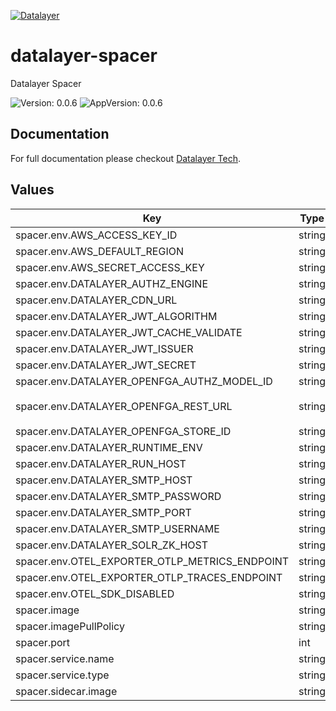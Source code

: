 [![Datalayer](https://assets.datalayer.tech/datalayer-25.svg)](https://datalayer.io)

# datalayer-spacer

Datalayer Spacer

![Version: 0.0.6](https://img.shields.io/badge/Version-0.0.6-informational?style=flat-square) ![AppVersion: 0.0.6](https://img.shields.io/badge/AppVersion-0.0.6-informational?style=flat-square)

## Documentation

For full documentation please checkout [Datalayer Tech](https://datalayer.tech/docs/build).

## Values

| Key | Type | Default | Description |
|-----|------|---------|-------------|
| spacer.env.AWS_ACCESS_KEY_ID | string | `""` |  |
| spacer.env.AWS_DEFAULT_REGION | string | `""` |  |
| spacer.env.AWS_SECRET_ACCESS_KEY | string | `""` |  |
| spacer.env.DATALAYER_AUTHZ_ENGINE | string | `""` |  |
| spacer.env.DATALAYER_CDN_URL | string | `""` |  |
| spacer.env.DATALAYER_JWT_ALGORITHM | string | `""` |  |
| spacer.env.DATALAYER_JWT_CACHE_VALIDATE | string | `"false"` |  |
| spacer.env.DATALAYER_JWT_ISSUER | string | `""` |  |
| spacer.env.DATALAYER_JWT_SECRET | string | `""` |  |
| spacer.env.DATALAYER_OPENFGA_AUTHZ_MODEL_ID | string | `""` |  |
| spacer.env.DATALAYER_OPENFGA_REST_URL | string | `"http://datalayer-openfga.datalayer-openfga.svc.cluster.local:8080"` |  |
| spacer.env.DATALAYER_OPENFGA_STORE_ID | string | `""` |  |
| spacer.env.DATALAYER_RUNTIME_ENV | string | `"prod"` |  |
| spacer.env.DATALAYER_RUN_HOST | string | `""` |  |
| spacer.env.DATALAYER_SMTP_HOST | string | `""` |  |
| spacer.env.DATALAYER_SMTP_PASSWORD | string | `""` |  |
| spacer.env.DATALAYER_SMTP_PORT | string | `""` |  |
| spacer.env.DATALAYER_SMTP_USERNAME | string | `""` |  |
| spacer.env.DATALAYER_SOLR_ZK_HOST | string | `""` |  |
| spacer.env.OTEL_EXPORTER_OTLP_METRICS_ENDPOINT | string | `""` |  |
| spacer.env.OTEL_EXPORTER_OTLP_TRACES_ENDPOINT | string | `""` |  |
| spacer.env.OTEL_SDK_DISABLED | string | `"false"` |  |
| spacer.image | string | `"datalayer/spacer:0.0.6"` |  |
| spacer.imagePullPolicy | string | `"IfNotPresent"` |  |
| spacer.port | int | `9900` |  |
| spacer.service.name | string | `"spacer"` |  |
| spacer.service.type | string | `"LoadBalancer"` |  |
| spacer.sidecar.image | string | `"datalayer/whoami:0.0.6"` |  |

